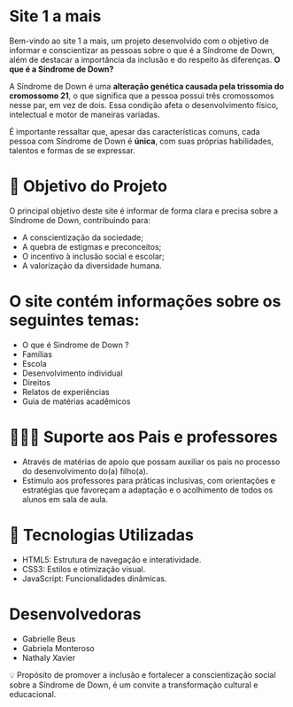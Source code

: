 # Site 1 a mais
Bem-vindo ao site 1 a mais, um projeto desenvolvido com o objetivo de informar e conscientizar as pessoas sobre o que é a Síndrome de Down, além de destacar a importância da inclusão e do respeito às diferenças.
**O que é a Síndrome de Down?**

A Síndrome de Down é uma **alteração genética causada pela trissomia do cromossomo 21**, o que significa que a pessoa possui três cromossomos nesse par, em vez de dois. Essa condição afeta o desenvolvimento físico, intelectual e motor de maneiras variadas.

É importante ressaltar que, apesar das características comuns, cada pessoa com Síndrome de Down é **única**, com suas próprias habilidades, talentos e formas de se expressar.

# 🎯 Objetivo do Projeto

O principal objetivo deste site é informar de forma clara e precisa sobre a Síndrome de Down, contribuindo para:

- A conscientização da sociedade;
- A quebra de estigmas e preconceitos;
- O incentivo à inclusão social e escolar;
- A valorização da diversidade humana.

# O site contém informações sobre os seguintes temas:
- O que é Sindrome de Down ?
- Famílias
- Escola
- Desenvolvimento individual
- Direitos
- Relatos de experiências
- Guia de matérias acadêmicos

# 👨‍👩‍👧 Suporte aos Pais e professores
- Através de matérias de apoio que possam auxiliar os pais no processo do desenvolvimento do(a) filho(a).
- Estímulo aos professores para práticas inclusivas, com orientações e estratégias que favoreçam a adaptação e o acolhimento de todos os alunos em sala de aula.
  
# 🔧 Tecnologias Utilizadas
- HTML5: Estrutura de navegação e interatividade.
- CSS3: Estilos e otimização visual.
- JavaScript: Funcionalidades dinâmicas.

# Desenvolvedoras
- Gabrielle Beus  
- Gabriela Monteroso  
- Nathaly Xavier  

💡 Propósito de promover a inclusão e fortalecer a conscientização social sobre a Síndrome de Down, é um convite a transformação cultural e educacional.
